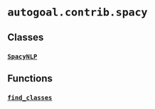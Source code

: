 # `autogoal.contrib.spacy`

## Classes

### [`SpacyNLP`](../autogoal.contrib.spacy.SpacyNLP)

## Functions

### [`find_classes`](../autogoal.contrib.spacy.find_classes)
